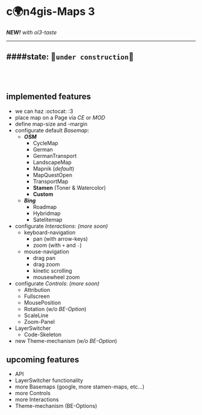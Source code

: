 c:earth_africa:n4gis-Maps 3
==============
***NEW!*** *with ol3-taste*

---
####**state:** :wrench:`under construction`:nut_and_bolt:
---

<br><br>

implemented features
----------------

- we can haz :octocat: :3
- place map on a Page via *CE* or *MOD*
- define map-size and -margin
- configurate default *Basemap*:
    - ***OSM***
        - CycleMap
        - German
        - GermanTransport
        - LandscapeMap
        - Mapnik (*default*)
        - MapQuestOpen
        - TransportMap
        - **Stamen** (Toner & Watercolor)
        - **Custom**
    - ***Bing***
        - Roadmap
        - Hybridmap
        - Satelitemap
- configurate *Interactions*: *(more soon)*
    - keyboard-navigation  
        - pan (with arrow-keys)
        - zoom (with `+` and `-`)
    - mouse-navigation
        - drag pan
        - drag zoom
        - kinetic scrolling
        - mousewheel zoom
- configurate *Controls*: *(more soon)*
    - Attribution
    - Fullscreen
    - MousePosition
    - Rotation (*w/o BE-Option*)
    - ScaleLine
    - Zoom-Panel
- LayerSwitcher
    - Code-Skeleton
- new Theme-mechanism (*w/o BE-Option*)


upcoming features
--------------------

- API
- LayerSwitcher functionality
- more Basemaps (google, more stamen-maps, etc...)
- more Controls
- more Interactions
- Theme-mechanism (BE-Options)
